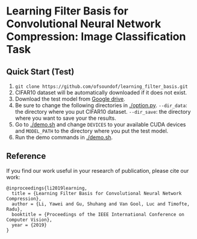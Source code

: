 # Learning Filter Basis for Convolutional Neural Network Compression: Image Classification Task


## Quick Start (Test)
1. `git clone https://github.com/ofsoundof/learning_filter_basis.git`
2. CIFAR10 dataset will be automatically downloaded if it does not exist.
3. Download the test model from [Google drive](https://drive.google.com/file/d/1OQJ-JzSs3qhP79_dRJAYu6J7g1bN5rgq/view?usp=sharing).
4. Be sure to change the following directories in [./option.py](./option.py).
	`--dir_data`: the directory where you put CIFAR10 dataset.
	`--dir_save`: the directory where you want to save your the results.
5. Go to [./demo.sh](./demo.sh) and change `DEVICES` to your available CUDA devices and `MODEL_PATH` to the directory where you put the test model.
6. Run the demo commands in [./demo.sh](./demo.sh).


## Reference
If you find our work useful in your research of publication, please cite our work:

```
@inproceedings{li2019learning,
  title = {Learning Filter Basis for Convolutional Neural Network Compression},
  author = {Li, Yawei and Gu, Shuhang and Van Gool, Luc and Timofte, Radu},
  booktitle = {Proceedings of the IEEE International Conference on Computer Vision},
  year = {2019}
}
```



